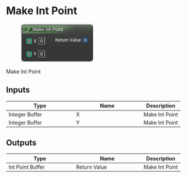 # Make Int Point

<div align="left" data-full-width="false">

<figure><img src="Make_Int_Point.png" alt=""><figcaption></figcaption></figure>

</div>

Make Int Point

## Inputs

<table>
<thead><tr><th width="170">Type</th><th width="170">Name</th><th>Description</th></tr></thead>
<tbody>
<tr><td>Integer Buffer</td><td>X</td><td>Make Int Point</td></tr>
<tr><td>Integer Buffer</td><td>Y</td><td>Make Int Point</td></tr>
</tbody>
</table>

## Outputs

<table>
<thead><tr><th width="170">Type</th><th width="170">Name</th><th>Description</th></tr></thead>
<tbody>
<tr><td>Int Point Buffer</td><td>Return Value</td><td>Make Int Point</td></tr>
</tbody>
</table>